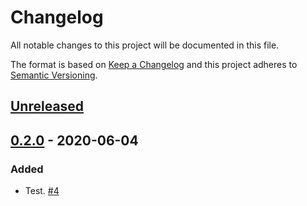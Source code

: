 # Changelog

All notable changes to this project will be documented in this file.

The format is based on [Keep a Changelog](http://keepachangelog.com/)
and this project adheres to [Semantic Versioning](http://semver.org/).

## [Unreleased](https://github.com/atomist-skills/helloworld-skill/compare/0.2.0...HEAD)

## [0.2.0](https://github.com/atomist-skills/helloworld-skill/tree/0.2.0) - 2020-06-04

### Added

-   Test. [#4](https://github.com/atomist-skills/helloworld-skill/issues/4)

